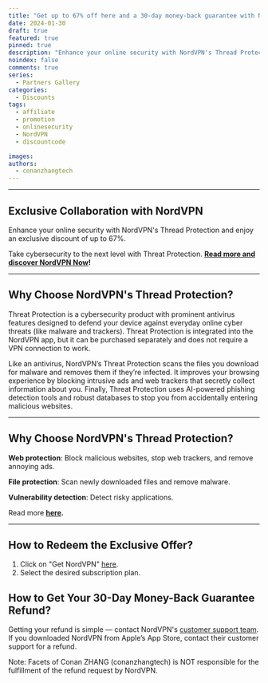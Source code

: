 ```yaml
---
title: "Get up to 67% off here and a 30-day money-back guarantee with NordVPN’s Threat Protection."
date: 2024-01-30
draft: true
featured: true
pinned: true
description: "Enhance your online security with NordVPN's Thread Protection. Exclusive deal, up to 67%, here at Facets of Conan ZHANG (conanzhangtech). Take cybersecurity to the next level with Threat Protection. Read more and discover NordVPN Now!"
noindex: false
comments: true
series:
  - Partners Gallery
categories:
  - Discounts
tags:
  - affiliate
  - promotion
  - onlinesecurity
  - NordVPN
  - discountcode

images:
authors:
  - conanzhangtech
---
```

---

## Exclusive Collaboration with NordVPN

Enhance your online security with NordVPN's Thread Protection and enjoy an exclusive discount of up to 67%.

Take cybersecurity to the next level with Threat Protection. **[Read more and discover NordVPN Now](https://go.nordvpn.net/SH6FQ)!**

---

## Why Choose NordVPN's Thread Protection?

Threat Protection is a cybersecurity product with prominent antivirus features designed to defend your device against everyday online cyber threats (like malware and trackers). Threat Protection is integrated into the NordVPN app, but it can be purchased separately and does not require a VPN connection to work.

Like an antivirus, NordVPN’s Threat Protection scans the files you download for malware and removes them if they’re infected. It improves your browsing experience by blocking intrusive ads and web trackers that secretly collect information about you. Finally, Threat Protection uses AI-powered phishing detection tools and robust databases to stop you from accidentally entering malicious websites.

---

## Why Choose NordVPN's Thread Protection?

**Web protection**: Block malicious websites, stop web trackers, and remove annoying ads.

**File protection**: Scan newly downloaded files and remove malware.

**Vulnerability detection**: Detect risky applications.

Read more **[here](https://go.nordvpn.net/SH6FQ).**

---

## How to Redeem the Exclusive Offer?

1. Click on "Get NordVPN" [here](https://go.nordvpn.net/SH6FQ).
2. Select the desired subscription plan.

## How to Get Your 30-Day Money-Back Guarantee Refund?

Getting your refund is simple — contact NordVPN's [customer support team](https://support.nordvpn.com/FAQ/1087246372/How-can-I-reach-NordVPN-customer-support.htm). If you downloaded NordVPN from Apple’s App Store, contact their customer support for a refund.

Note: Facets of Conan ZHANG (conanzhangtech) is NOT responsible for the fulfillment of the refund request by NordVPN.
